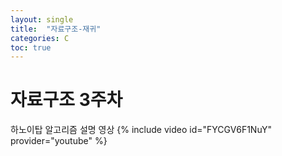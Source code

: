 ```yaml
---
layout: single
title:  "자료구조-재귀"
categories: C
toc: true
---
```


# 자료구조 3주차

하노이탑 알고리즘 설명 영상
{% include video id="FYCGV6F1NuY" provider="youtube" %}